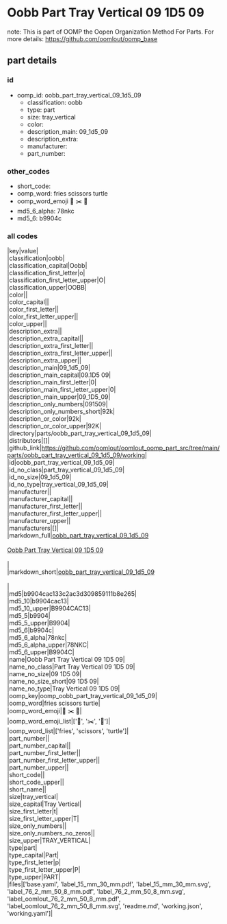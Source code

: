 # Oobb Part Tray Vertical 09 1D5 09  

note: This is part of OOMP the Oopen Organization Method For Parts. For more details: https://github.com/oomlout/oomp_base

##  part details





### id
* oomp_id: oobb_part_tray_vertical_09_1d5_09
  * classification: oobb
  * type: part
  * size: tray_vertical
  * color: 
  * description_main: 09_1d5_09
  * description_extra: 
  * manufacturer: 
  * part_number: 

### other_codes
* short_code: 
* oomp_word: fries scissors turtle
* oomp_word_emoji :fries: :scissors: :turtle:
* md5_6_alpha: 78nkc
* md5_6: b9904c

### all codes 
|key|value|  
|classification|oobb|  
|classification_capital|Oobb|  
|classification_first_letter|o|  
|classification_first_letter_upper|O|  
|classification_upper|OOBB|  
|color||  
|color_capital||  
|color_first_letter||  
|color_first_letter_upper||  
|color_upper||  
|description_extra||  
|description_extra_capital||  
|description_extra_first_letter||  
|description_extra_first_letter_upper||  
|description_extra_upper||  
|description_main|09_1d5_09|  
|description_main_capital|09.1D5 09|  
|description_main_first_letter|0|  
|description_main_first_letter_upper|0|  
|description_main_upper|09_1D5_09|  
|description_only_numbers|091509|  
|description_only_numbers_short|92k|  
|description_or_color|92k|  
|description_or_color_upper|92K|  
|directory|parts/oobb_part_tray_vertical_09_1d5_09|  
|distributors|[]|  
|github_link|https://github.com/oomlout/oomlout_oomp_part_src/tree/main/parts/oobb_part_tray_vertical_09_1d5_09/working|  
|id|oobb_part_tray_vertical_09_1d5_09|  
|id_no_class|part_tray_vertical_09_1d5_09|  
|id_no_size|09_1d5_09|  
|id_no_type|tray_vertical_09_1d5_09|  
|manufacturer||  
|manufacturer_capital||  
|manufacturer_first_letter||  
|manufacturer_first_letter_upper||  
|manufacturer_upper||  
|manufacturers|[]|  
|markdown_full|[oobb_part_tray_vertical_09_1d5_09](https://github.com/oomlout/oomlout_oomp_part_src/tree/main/parts/oobb_part_tray_vertical_09_1d5_09/working)<br>[](https://github.com/oomlout/oomlout_oomp_part_src/tree/main/parts/oobb_part_tray_vertical_09_1d5_09/working)<br>[Oobb Part Tray Vertical 09 1D5 09](https://github.com/oomlout/oomlout_oomp_part_src/tree/main/parts/oobb_part_tray_vertical_09_1d5_09/working)<br><br>|  
|markdown_short|[oobb_part_tray_vertical_09_1d5_09](https://github.com/oomlout/oomlout_oomp_part_src/tree/main/parts/oobb_part_tray_vertical_09_1d5_09/working)<br><br>|  
|md5|b9904cac133c2ac3d309859111b8e265|  
|md5_10|b9904cac13|  
|md5_10_upper|B9904CAC13|  
|md5_5|b9904|  
|md5_5_upper|B9904|  
|md5_6|b9904c|  
|md5_6_alpha|78nkc|  
|md5_6_alpha_upper|78NKC|  
|md5_6_upper|B9904C|  
|name|Oobb Part Tray Vertical 09 1D5 09|  
|name_no_class|Part Tray Vertical 09 1D5 09|  
|name_no_size|09 1D5 09|  
|name_no_size_short|09 1D5 09|  
|name_no_type|Tray Vertical 09 1D5 09|  
|oomp_key|oomp_oobb_part_tray_vertical_09_1d5_09|  
|oomp_word|fries scissors turtle|  
|oomp_word_emoji|:fries: :scissors: :turtle:|  
|oomp_word_emoji_list|[':fries:', ':scissors:', ':turtle:']|  
|oomp_word_list|['fries', 'scissors', 'turtle']|  
|part_number||  
|part_number_capital||  
|part_number_first_letter||  
|part_number_first_letter_upper||  
|part_number_upper||  
|short_code||  
|short_code_upper||  
|short_name||  
|size|tray_vertical|  
|size_capital|Tray Vertical|  
|size_first_letter|t|  
|size_first_letter_upper|T|  
|size_only_numbers||  
|size_only_numbers_no_zeros||  
|size_upper|TRAY_VERTICAL|  
|type|part|  
|type_capital|Part|  
|type_first_letter|p|  
|type_first_letter_upper|P|  
|type_upper|PART|  
|files|['base.yaml', 'label_15_mm_30_mm.pdf', 'label_15_mm_30_mm.svg', 'label_76_2_mm_50_8_mm.pdf', 'label_76_2_mm_50_8_mm.svg', 'label_oomlout_76_2_mm_50_8_mm.pdf', 'label_oomlout_76_2_mm_50_8_mm.svg', 'readme.md', 'working.json', 'working.yaml']|  
